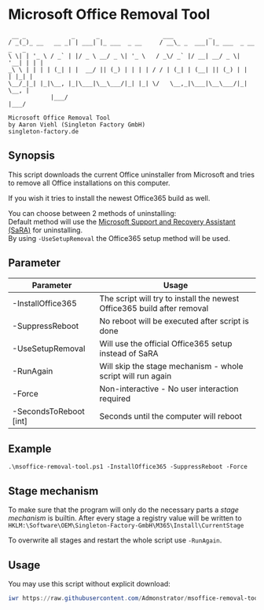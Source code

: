 # Microsoft Office Removal Tool

```plain
 __ _             _      _                  ___          _                   
/ _(_)_ __   __ _| | ___| |_ ___  _ __     / __\_ _  ___| |_ ___  _ __ _   _ 
\ \| | '_ \ / _` | |/ _ \ __/ _ \| '_ \   / _\/ _` |/ __| __/ _ \| '__| | | |
_\ \ | | | | (_| | |  __/ || (_) | | | | / / | (_| | (__| || (_) | |  | |_| |
\__/_|_| |_|\__, |_|\___|\__\___/|_| |_| \/   \__,_|\___|\__\___/|_|   \__, |
            |___/                                                      |___/ 

Microsoft Office Removal Tool
by Aaron Viehl (Singleton Factory GmbH)
singleton-factory.de
```

## Synopsis

This script downloads the current Office uninstaller from Microsoft and tries to remove all Office installations on this computer.

If you wish it tries to install the newest Office365 build as well.

You can choose between 2 methods of uninstalling:\
Default method will use the [Microsoft Support and Recovery Assistant (SaRA)](https://docs.microsoft.com/en-us/office365/troubleshoot/administration/sara-command-line-version) for uninstalling.\
By using `-UseSetupRemoval` the Office365 setup method will be used.

## Parameter

| Parameter              | Usage                                                                   |
|------------------------|-------------------------------------------------------------------------|
| -InstallOffice365      | The script will try to install the newest Office365 build after removal |
| -SuppressReboot        | No reboot will be executed after script is done                         |
| -UseSetupRemoval       | Will use the official Office365 setup instead of SaRA                   |
| -RunAgain              | Will skip the stage mechanism - whole script will run again             |
| -Force                 | Non-interactive - No user interaction required                          |
| -SecondsToReboot [int] | Seconds until the computer will reboot                                  |

## Example

  ``.\msoffice-removal-tool.ps1 -InstallOffice365 -SuppressReboot -Force``

## Stage mechanism

To make sure that the program will only do the necessary parts a _stage mechanism_ is builtin. After every stage a registry value will be written to ``HKLM:\Software\OEM\Singleton-Factory-GmbH\M365\Install\CurrentStage``

To overwrite all stages and restart the whole script use ``-RunAgain``.

## Usage

You may use this script without explicit download:

```powershell
iwr https://raw.githubusercontent.com/Admonstrator/msoffice-removal-tool/main/msoffice-removal-tool.ps1 -OutFile msoffice-removal-tool.ps1; powershell -ExecutionPolicy Bypass .\msoffice-removal-tool.ps1
```
